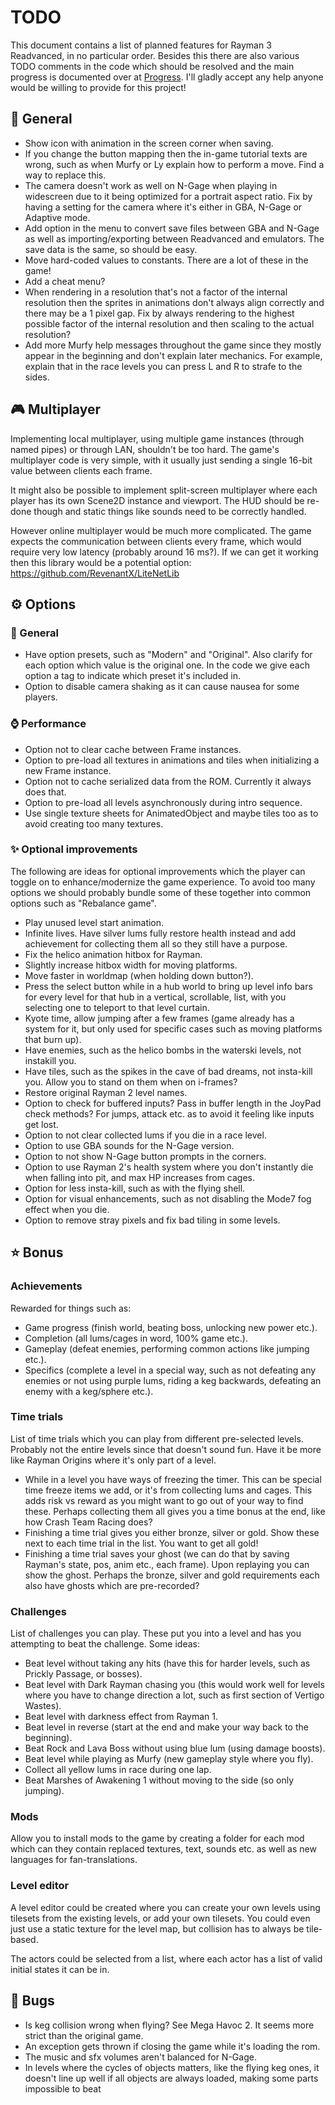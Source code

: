 # TODO
This document contains a list of planned features for Rayman 3 Readvanced, in no particular order. Besides this there are also various TODO comments in the code which should be resolved and the main progress is documented over at [Progress](PROGRESS.MD). I'll gladly accept any help anyone would be willing to provide for this project!

## 📃 General
- Show icon with animation in the screen corner when saving.
- If you change the button mapping then the in-game tutorial texts are wrong, such as when Murfy or Ly explain how to perform a move. Find a way to replace this.
- The camera doesn't work as well on N-Gage when playing in widescreen due to it being optimized for a portrait aspect ratio. Fix by having a setting for the camera where it's either in GBA, N-Gage or Adaptive mode.
- Add option in the menu to convert save files between GBA and N-Gage as well as importing/exporting between Readvanced and emulators. The save data is the same, so should be easy.
- Move hard-coded values to constants. There are a lot of these in the game!
- Add a cheat menu?
- When rendering in a resolution that's not a factor of the internal resolution then the sprites in animations don't always align correctly and there may be a 1 pixel gap. Fix by always rendering to the highest possible factor of the internal resolution and then scaling to the actual resolution?
- Add more Murfy help messages throughout the game since they mostly appear in the beginning and don't explain later mechanics. For example, explain that in the race levels you can press L and R to strafe to the sides.

## 🎮 Multiplayer
Implementing local multiplayer, using multiple game instances (through named pipes) or through LAN, shouldn't be too hard. The game's multiplayer code is very simple, with it usually just sending a single 16-bit value between clients each frame.

It might also be possible to implement split-screen multiplayer where each player has its own Scene2D instance and viewport. The HUD should be re-done though and static things like sounds need to be correctly handled.

However online multiplayer would be much more complicated. The game expects the communication between clients every frame, which would require very low latency (probably around 16 ms?). If we can get it working then this library would be a potential option: https://github.com/RevenantX/LiteNetLib

## ⚙️ Options
### 📃 General
- Have option presets, such as "Modern" and "Original". Also clarify for each option which value is the original one. In the code we give each option a tag to indicate which preset it's included in.
- Option to disable camera shaking as it can cause nausea for some players.

### ⌚ Performance
- Option not to clear cache between Frame instances.
- Option to pre-load all textures in animations and tiles when initializing a new Frame instance.
- Option not to cache serialized data from the ROM. Currently it always does that.
- Option to pre-load all levels asynchronously during intro sequence.
- Use single texture sheets for AnimatedObject and maybe tiles too as to avoid creating too many textures.

### ✨ Optional improvements
The following are ideas for optional improvements which the player can toggle on to enhance/modernize the game experience. To avoid too many options we should probably bundle some of these together into common options such as "Rebalance game".

- Play unused level start animation.
- Infinite lives. Have silver lums fully restore health instead and add achievement for collecting them all so they still have a purpose.
- Fix the helico animation hitbox for Rayman.
- Slightly increase hitbox width for moving platforms.
- Move faster in worldmap (when holding down button?).
- Press the select button while in a hub world to bring up level info bars for every level for that hub in a vertical, scrollable, list, with you selecting one to teleport to that level curtain.
- Kyote time, allow jumping after a few frames (game already has a system for it, but only used for specific cases such as moving platforms that burn up).
- Have enemies, such as the helico bombs in the waterski levels, not instakill you.
- Have tiles, such as the spikes in the cave of bad dreams, not insta-kill you. Allow you to stand on them when on i-frames?
- Restore original Rayman 2 level names.
- Option to check for buffered inputs? Pass in buffer length in the JoyPad check methods? For jumps, attack etc. as to avoid it feeling like inputs get lost.
- Option to not clear collected lums if you die in a race level.
- Option to use GBA sounds for the N-Gage version.
- Option to not show N-Gage button prompts in the corners.
- Option to use Rayman 2's health system where you don't instantly die when falling into pit, and max HP increases from cages.
- Option for less insta-kill, such as with the flying shell.
- Option for visual enhancements, such as not disabling the Mode7 fog effect when you die.
- Option to remove stray pixels and fix bad tiling in some levels.

## ⭐ Bonus
### Achievements
Rewarded for things such as:
- Game progress (finish world, beating boss, unlocking new power etc.).
- Completion (all lums/cages in word, 100% game etc.).
- Gameplay (defeat enemies, performing common actions like jumping etc.).
- Specifics (complete a level in a special way, such as not defeating any enemies or not using purple lums, riding a keg backwards, defeating an enemy with a keg/sphere etc.).

### Time trials
List of time trials which you can play from different pre-selected levels. Probably not the entire levels since that doesn't sound fun. Have it be more like Rayman Origins where it's only part of a level.
- While in a level you have ways of freezing the timer. This can be special time freeze items we add, or it's from collecting lums and cages. This adds risk vs reward as you might want to go out of your way to find these. Perhaps collecting them all gives you a time bonus at the end, like how Crash Team Racing does?
- Finishing a time trial gives you either bronze, silver or gold. Show these next to each time trial in the list. You want to get all gold!
- Finishing a time trial saves your ghost (we can do that by saving Rayman's state, pos, anim etc., each frame). Upon replaying you can show the ghost. Perhaps the bronze, silver and gold requirements each also have ghosts which are pre-recorded?

### Challenges
List of challenges you can play. These put you into a level and has you attempting to beat the challenge. Some ideas:
- Beat level without taking any hits (have this for harder levels, such as Prickly Passage, or bosses).
- Beat level with Dark Rayman chasing you (this would work well for levels where you have to change direction a lot, such as first section of Vertigo Wastes).
- Beat level with darkness effect from Rayman 1.
- Beat level in reverse (start at the end and make your way back to the beginning).
- Beat Rock and Lava Boss without using blue lum (using damage boosts).
- Beat level while playing as Murfy (new gameplay style where you fly).
- Collect all yellow lums in race during one lap.
- Beat Marshes of Awakening 1 without moving to the side (so only jumping).

### Mods
Allow you to install mods to the game by creating a folder for each mod which can they contain replaced textures, text, sounds etc. as well as new languages for fan-translations.

### Level editor
A level editor could be created where you can create your own levels using tilesets from the existing levels, or add your own tilesets. You could even just use a static texture for the level map, but collision has to always be tile-based.

The actors could be selected from a list, where each actor has a list of valid initial states it can be in.

## 🐞 Bugs
- Is keg collision wrong when flying? See Mega Havoc 2. It seems more strict than the original game.
- An exception gets thrown if closing the game while it's loading the rom.
- The music and sfx volumes aren't balanced for N-Gage.
- In levels where the cycles of objects matters, like the flying keg ones, it doesn't line up well if all objects are always loaded, making some parts impossible to beat
